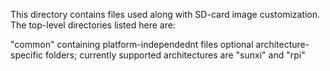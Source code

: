 This directory contains files used along with SD-card image customization. The top-level directories listed here are:

"common" containing platform-independednt files
optional architecture-specific folders; currently supported architectures are "sunxi" and "rpi"
